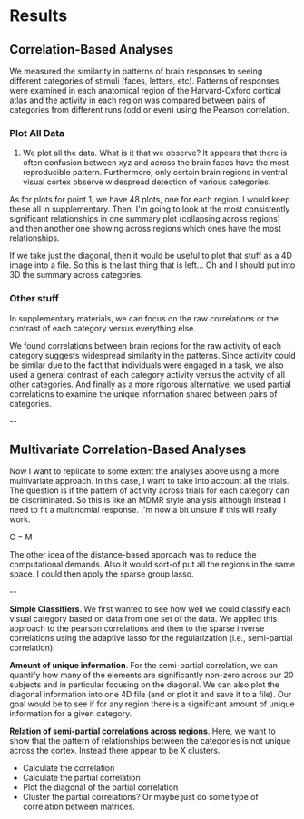 # Results

## Correlation-Based Analyses

We measured the similarity in patterns of brain responses to seeing different categories of stimuli (faces, letters, etc). Patterns of responses were examined in each anatomical region of the Harvard-Oxford cortical atlas and the activity in each region was compared between pairs of categories from different runs (odd or even) using the Pearson correlation.

### Plot All Data

1. We plot all the data. What is it that we observe? It appears that there is often confusion between xyz and across the brain faces have the most reproducible pattern. Furthermore, only certain brain regions in ventral visual cortex observe widespread detection of various categories.

As for plots for point 1, we have 48 plots, one for each region. I would keep these all in supplementary. Then, I'm going to look at the most consistently significant relationships in one summary plot (collapsing across regions) and then another one showing across regions which ones have the most relationships.

If we take just the diagonal, then it would be useful to plot that stuff as a 4D image into a file. So this is the last thing that is left... Oh and I should put into 3D the summary across categories.


### Other stuff

In supplementary materials, we can focus on the raw correlations or the contrast of each category versus everything else.

We found correlations between brain regions for the raw activity of each category suggests widespread similarity in the patterns. Since activity could be similar due to the fact that individuals were engaged in a task, we also used a general contrast of each category activity versus the activity of all other categories. And finally as a more rigorous alternative, we used partial correlations to examine the unique information shared between pairs of categories.

--

## Multivariate Correlation-Based Analyses

Now I want to replicate to some extent the analyses above using a more multivariate approach. In this case, I want to take into account all the trials. The question is if the pattern of activity across trials for each category can be discriminated. So this is like an MDMR style analysis although instead I need to fit a multinomial response. I'm now a bit unsure if this will really work.

C = M

The other idea of the distance-based approach was to reduce the computational demands. Also it would sort-of put all the regions in the same space. I could then apply the sparse group lasso. 

--

**Simple Classifiers**. We first wanted to see how well we could classify each visual category based on data from one set of the data. We applied this approach to the pearson correlations and then to the sparse inverse correlations using the adaptive lasso for the regularization (i.e., semi-partial correlation).

**Amount of unique information**. For the semi-partial correlation, we can quantify how many of the elements are significantly non-zero across our 20 subjects and in particular focusing on the diagonal. We can also plot the diagonal information into one 4D file (and or plot it and save it to a file). Our goal would be to see if for any region there is a significant amount of unique information for a given category.

**Relation of semi-partial correlations across regions**. Here, we want to show that the pattern of relationships between the categories is not unique across the cortex. Instead there appear to be X clusters.

- Calculate the correlation
- Calculate the partial correlation
- Plot the diagonal of the partial correlation
- Cluster the partial correlations? Or maybe just do some type of correlation between matrices.
  



  
  
  
  
  
  